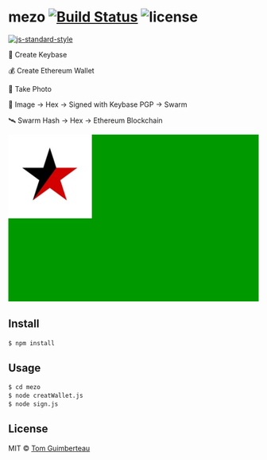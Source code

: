 # mezo [![Build Status](https://img.shields.io/travis/tomguim/mezo/master.svg?style=flat-square)](https://travis-ci.org/tomguim/mezo) ![license](https://img.shields.io/github/license/mashape/apistatus.svg?style=flat-square) 

[![js-standard-style](https://cdn.rawgit.com/feross/standard/master/badge.svg)](https://github.com/feross/standard)

🔑  Create Keybase

💰  Create Ethereum Wallet

📸  Take Photo

📡  Image -> Hex -> Signed with Keybase PGP -> Swarm

🛰️  Swarm Hash -> Hex -> Ethereum Blockchain

![mezo flag](https://raw.githubusercontent.com/tomguim/mezo/master/file.jpg)

## Install

```bash
$ npm install
```

## Usage

```bash
$ cd mezo
$ node creatWallet.js
$ node sign.js
```

## License

MIT © [Tom Guimberteau](https://keybase.io/tom_guimberteau)
